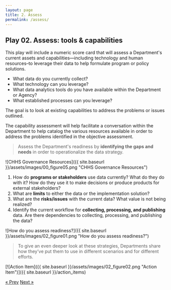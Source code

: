 ```yaml
---
layout: page
title: 2. Assess
permalink: /assess/
---
```

## Play 02. Assess: tools & capabilities

This play will include a numeric score card that will assess a Department's current assets and capabilities—including technology and human resources–to leverage their data to help formulate program or policy solutions.

* What data do you currently collect?
* What technology can you leverage?
* What data analytics tools do you have available within the Department or Agency?
* What established processes can you leverage?

The goal is to look at existing capabilities to address the problems or issues outlined.

The capability assessment will help facilitate a conversation within the Department  to help catalog the various resources available in order to address the problems identified in the objective assessment.

>Assess the Department's readiness by **identifying the gaps and needs** in order to operationalize the data strategy.

![CHHS Governance Resources]({{ site.baseurl }}/assets/images/00_figure05.png "CHHS Governance Resources")

1. How do **programs or stakeholders** use data currently? What do they do with it? How do they use it to make decisions or produce products for external stakeholders?
2. What are **limits** to either the data or the implementation solution?
3. What are the **risks/issues** with the current data? What value is not being realized?
4. Identify the current workflow for **collecting, processing, and publishing** data. Are there dependencies to collecting, processing, and publishing the data?

![How do you assess readiness?]({{ site.baseurl }}/assets/images/02_figure01.png "How do you assess readiness?")

>To give an even deeper look at these strategies, Departments share how they’ve put them to use in different scenarios and for different efforts.

[![Action Item]({{ site.baseurl }}/assets/images/02_figure02.png "Action Item")]({{ site.baseurl }}/action_items)



<!-- Pagination -->
<div class="pagination">
  <a class="pagination-item older" href="{{ site.baseurl }}/define">&laquo; Prev</a>
  <a class="pagination-item newer" href="{{ site.baseurl }}/implement">Next &raquo;</a>
</div>
